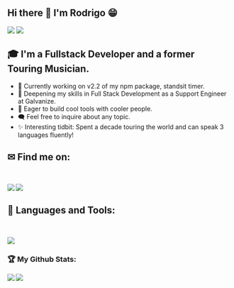 ## Hi there 👋 I'm Rodrigo 😁 
<div>
<img src="https://visitor-badge.laobi.icu/badge?page_id=rodrigogramitto.rodrigogramitto"/> <span><img src="https://img.shields.io/github/followers/rodrigogramitto?label=Followers&logo=Github"/></span>
</div>

## 🎓 I'm a Fullstack Developer and a former Touring Musician.

- 🚀 Currently working on v2.2 of my npm package, standsit timer.
- 🌿 Deepening my skills in Full Stack Development as a Support Engineer at Galvanize.
- 🤝 Eager to build cool tools with cooler people.
- 🗨️ Feel free to inquire about any topic.
- ✨ Interesting tidbit: Spent a decade touring the world and can speak 3 languages fluently!

## ✉ Find me on:
<br />
<p align="left">
 <a href="https://www.linkedin.com/in/gramittorodrigo/" target="_blank" rel="noopener noreferrer"> 
  <img src='https://img.shields.io/badge/LinkedIn-0077B5?style=for-the-badge&logo=linkedin&logoColor=white' align='left' />
 </a>
 <a href="mailto:rgramitto@gmail.com"> 
  <img src='https://img.shields.io/badge/Gmail-D14836?style=for-the-badge&logo=gmail&logoColor=white' align='left' />
 </a>
</p>
<br />

## 🧰 Languages and Tools:
<br />
<p align="left">
  <a href="https://skillicons.dev">
    <img src="https://skillicons.dev/icons?i=js,html,css,jquery,react,bootstrap,express,babel,jest,vscode,bash,git,github,linux,aws,mongodb,mysql,nextjs,nodejs,postgres,postman,firebase,sequelize,webpack,vite,python,cpp" />
  </a>
</p>

<h3>🏆 My Github Stats:</h3>

<div>
<a href="https://github-readme-stats.vercel.app/api?username=rodrigogramitto&hide=stars&theme=tokyonight">
  <img  align="left" src="https://github-readme-stats.vercel.app/api?username=rodrigogramitto&count_private=false&show_icons=true&theme=tokyonight" />
</a>
<a href="[![Rodrigo's GitHub stats](https://github-readme-stats.vercel.app/api?username=rodrigogramitto&hide=stars)](https://github.com/rodrigogramitto&hide=stars/github-readme-stats)">
  <img align="left" src="https://github-readme-stats.vercel.app/api/top-langs/?username=rodrigogramitto&hide=php&theme=tokyonight" />
</a>
</div>





<!--
**rodrigogramitto/rodrigogramitto** is a ✨ _special_ ✨ repository because its `README.md` (this file) appears on your GitHub profile.

Here are some ideas to get you started:

- 🔭 I’m currently working on ...
- 🌱 I’m currently learning ...
- 👯 I’m looking to collaborate on ...
- 🤔 I’m looking for help with ...
- 💬 Ask me about ...
- 📫 How to reach me: ...
- 😄 Pronouns: ...
- ⚡ Fun fact: ...
-->
